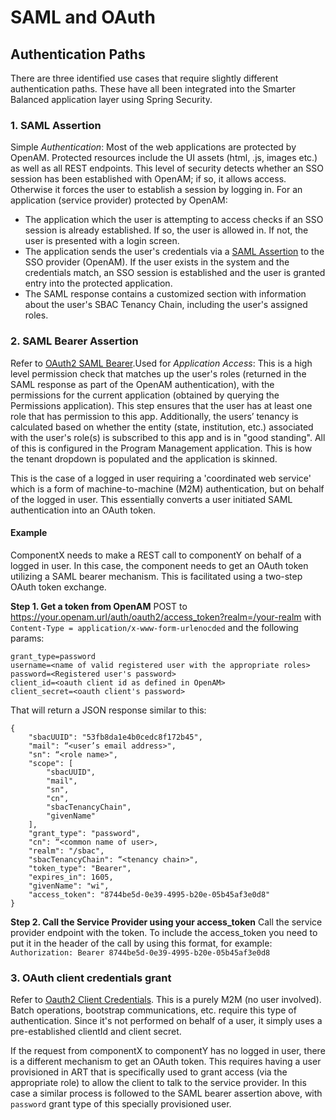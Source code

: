 # SAML and OAuth

## Authentication Paths

There are three identified use cases that require slightly different authentication paths. These have all been integrated into the Smarter Balanced application layer using Spring Security.

### 1. SAML Assertion
Simple *Authentication*: Most of the web applications are protected by OpenAM. Protected resources include the UI assets (html, .js, images etc.) as well as all REST endpoints. This level of security detects whether an SSO session has been established with OpenAM; if so, it allows access. Otherwise it forces the user to establish a session by logging in. For an application (service provider) protected by OpenAM:

* The application which the user is attempting to access checks if an SSO session is already established. If so, the user is allowed in. If not, the user is presented with a login screen.
* The application sends the user's credentials via a [SAML Assertion](http://openam.forgerock.org/openam-documentation/openam-doc-source/doc/admin-guide/index/chap-auth-services.html) to the SSO provider (OpenAM). If the user exists in the system and the credentials match, an SSO session is established and the user is granted entry into the protected application.
* The SAML response contains a customized section with information about the user's SBAC Tenancy Chain, including the user's assigned roles.

### 2. SAML Bearer Assertion
Refer to [OAuth2 SAML Bearer](http://openam.forgerock.org/openam-documentation/openam-doc-source/doc/webhelp/admin-guide/oauth2-saml2-bearer.html).Used for *Application Access*: This is a high level permission check that matches up the user's roles (returned in the SAML response as part of the OpenAM authentication), with the permissions for the current application (obtained by querying the Permissions application). This step ensures that the user has at least one role that has permission to this app. Additionally, the users’ tenancy is calculated based on whether the entity (state, institution, etc.) associated with the user's role(s) is subscribed to this app and is in "good standing". All of this is configured in the Program Management application. This is how the tenant dropdown is populated and the application is skinned.

This is the case of a logged in user requiring a 'coordinated web service' which is a form of machine-to-machine (M2M) authentication, but on behalf of the logged in user. This essentially converts a user initiated SAML authentication into an OAuth token.

#### Example
ComponentX needs to make a REST call to componentY on behalf of a logged in user. In this case, the component needs to get an OAuth token utilizing a SAML bearer mechanism. This is facilitated using a two-step OAuth token exchange.

**Step 1. Get a token from OpenAM**
POST to https://your.openam.url/auth/oauth2/access_token?realm=/your-realm 
with `Content-Type = application/x-www-form-urlenocded` 
and the following params:
```
grant_type=password
username=<name of valid registered user with the appropriate roles>
password=<Registered user's password>
client_id=<oauth client id as defined in OpenAM>
client_secret=<oauth client's password>
```
That will return a JSON response similar to this:
```
{
    "sbacUUID": "53fb8da1e4b0cedc8f172b45",
    "mail": “<user’s email address>",
    "sn": “<role name>",
    "scope": [
        "sbacUUID",
        "mail",
        "sn",
        "cn",
        "sbacTenancyChain",
        "givenName"
    ],
    "grant_type": "password",
    "cn": “<common name of user>,
    "realm": "/sbac",
    "sbacTenancyChain": “<tenancy chain>",
    "token_type": "Bearer",
    "expires_in": 1605,
    "givenName": "wi",
    "access_token": "8744be5d-0e39-4995-b20e-05b45af3e0d8"
}
```

**Step 2. Call the Service Provider using your access_token**
Call the service provider endpoint with the token. To include the access_token you need to put it in the header of the call by using this format, for example:
`Authorization: Bearer 8744be5d-0e39-4995-b20e-05b45af3e0d8` 

### 3. OAuth client credentials grant
Refer to [Oauth2 Client Credentials](http://openam.forgerock.org/openam-documentation/openam-doc-source/doc/webhelp/admin-guide/oauth2-client-cred.html). This is a purely M2M (no user involved). Batch operations, bootstrap communications, etc. require this type of authentication. Since it's not performed on behalf of a user, it simply uses a pre-established clientId and client secret.

If the request from componentX to componentY has no logged in user, there is a different mechanism to get an OAuth token. This requires having a user provisioned in ART that is specifically used to grant access (via the appropriate role) to allow the client to talk to the service provider. In this case a similar process is followed to the SAML bearer assertion above, with `password` grant type of this specially provisioned user.
